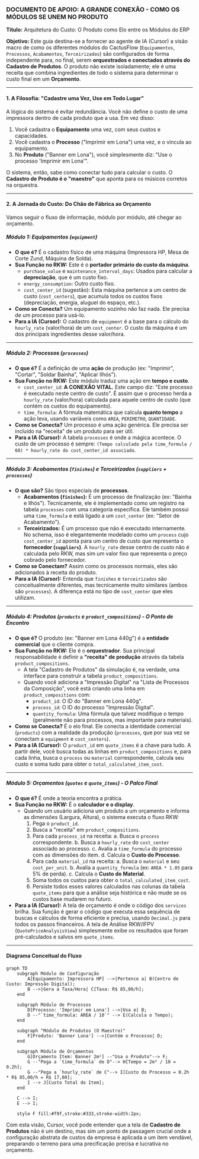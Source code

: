

### **DOCUMENTO DE APOIO: A GRANDE CONEXÃO - COMO OS MÓDULOS SE UNEM NO PRODUTO**

**Título:** Arquitetura do Custo: O Produto como Elo entre os Módulos do ERP

**Objetivo:** Este guia destina-se a fornecer ao agente de IA (Cursor) a visão macro de como os diferentes módulos do CactusFlow (`Equipamentos`, `Processos`, `Acabamentos`, `Terceirizados`) são configurados de forma independente para, no final, serem **orquestrados e conectados através do Cadastro de Produtos**. O produto não existe isoladamente; ele é uma receita que combina ingredientes de todo o sistema para determinar o custo final em um **Orçamento**.

---

#### **1. A Filosofia: "Cadastre uma Vez, Use em Todo Lugar"**

A lógica do sistema é evitar redundância. Você não define o custo de uma impressora dentro de cada produto que a usa. Em vez disso:
1.  Você cadastra o **Equipamento** uma vez, com seus custos e capacidades.
2.  Você cadastra o **Processo** ("Imprimir em Lona") uma vez, e o vincula ao equipamento.
3.  No **Produto** ("Banner em Lona"), você simplesmente diz: "Use o processo 'Imprimir em Lona'".

O sistema, então, sabe como conectar tudo para calcular o custo. O **Cadastro de Produto é o "maestro"** que aponta para os músicos corretos na orquestra.

---

#### **2. A Jornada do Custo: Do Chão de Fábrica ao Orçamento**

Vamos seguir o fluxo de informação, módulo por módulo, até chegar ao orçamento.

##### **Módulo 1: Equipamentos (`equipment`)**

*   **O que é?** É o cadastro físico de uma máquina (Impressora HP, Mesa de Corte Zund, Máquina de Solda).
*   **Sua Função no RKW:** Este é o **portador primário do custo da máquina**.
    *   `purchase_value` e `maintenance_interval_days`: Usados para calcular a **depreciação**, que é um custo fixo.
    *   `energy_consumption`: Outro custo fixo.
    *   `cost_center_id` (sugestão): Esta máquina pertence a um centro de custo (`cost_centers`), que acumula todos os custos fixos (depreciação, energia, aluguel do espaço, etc.).
*   **Como se Conecta?** Um equipamento sozinho não faz nada. Ele precisa de um processo para usá-lo.
*   **Para a IA (Cursor):** O cadastro de `equipment` é a base para o cálculo do `hourly_rate` (valor/hora) de um `cost_center`. O custo da máquina é um dos principais ingredientes desse valor/hora.

---

##### **Módulo 2: Processos (`processes`)**

*   **O que é?** É a definição de uma **ação** de produção (ex: "Imprimir", "Cortar", "Soldar Bainha", "Aplicar Ilhós").
*   **Sua Função no RKW:** Este módulo traduz uma ação em **tempo e custo**.
    *   `cost_center_id`: **A CONEXÃO VITAL.** Este campo diz: "Este processo é executado neste centro de custo". É assim que o processo herda a `hourly_rate` (valor/hora) calculada para aquele centro de custo (que contém os custos do equipamento).
    *   `time_formula`: A fórmula matemática que calcula **quanto tempo** a ação leva, usando variáveis como `AREA`, `PERIMETRO`, `QUANTIDADE`.
*   **Como se Conecta?** Um processo é uma ação genérica. Ele precisa ser incluído na "receita" de um produto para ser útil.
*   **Para a IA (Cursor):** A tabela `processes` é onde a mágica acontece. O custo de um processo é sempre: `(Tempo calculado pela time_formula / 60) * hourly_rate do cost_center_id associado`.

---

##### **Módulo 3: Acabamentos (`finishes`) e Terceirizados (`suppliers` + `processes`)**

*   **O que são?** São tipos especiais de **processos**.
    *   **Acabamentos (`finishes`):** É um processo de finalização (ex: "Bainha e Ilhós"). Tecnicamente, ele é implementado como um registro na tabela `processes` com uma categoria específica. Ele também possui uma `time_formula` e está ligado a um `cost_center` (ex: "Setor de Acabamento").
    *   **Terceirizados:** É um processo que não é executado internamente. No schema, isso é elegantemente modelado como um `process` cujo `cost_center_id` aponta para um centro de custo que representa o **fornecedor (`suppliers`)**. A `hourly_rate` desse centro de custo não é calculada pelo RKW, mas sim um valor fixo que representa o preço cobrado pelo fornecedor.
*   **Como se Conectam?** Assim como os processos normais, eles são adicionados à receita do produto.
*   **Para a IA (Cursor):** Entenda que `finishes` e `terceirizados` são conceitualmente diferentes, mas tecnicamente muito similares (ambos são `processes`). A diferença está no tipo de `cost_center` que eles utilizam.

---

##### **Módulo 4: Produtos (`products` e `product_compositions`) - O Ponto de Encontro**

*   **O que é?** O produto (ex: "Banner em Lona 440g") é a **entidade comercial** que o cliente compra.
*   **Sua Função no RKW:** Ele é o **orquestrador**. Sua principal responsabilidade é definir a **"receita" de produção** através da tabela `product_compositions`.
    *   A tela "Cadastro de Produtos" da simulação é, na verdade, uma interface para construir a tabela `product_compositions`.
    *   Quando você adiciona a "Impressão Digital" na "Lista de Processos da Composição", você está criando uma linha em `product_compositions` com:
        *   `product_id`: O ID do "Banner em Lona 440g".
        *   `process_id`: O ID do processo "Impressão Digital".
        *   `quantity_formula`: Uma fórmula que talvez modifique o tempo (geralmente não para processos, mas importante para materiais).
*   **Como se Conecta?** É o elo final. Ele conecta a identidade comercial (`products`) com a realidade da produção (`processes`, que por sua vez se conectam a `equipment` e `cost_centers`).
*   **Para a IA (Cursor):** O `product_id` em `quote_items` é a chave para tudo. A partir dele, você busca todas as linhas em `product_compositions` e, para cada linha, busca o `process` ou `material` correspondente, calcula seu custo e soma tudo para obter o `total_calculated_item_cost`.

---

##### **Módulo 5: Orçamentos (`quotes` e `quote_items`) - O Palco Final**

*   **O que é?** É onde a teoria encontra a prática.
*   **Sua Função no RKW:** É o **calculador e o display**.
    *   Quando um usuário adiciona um produto a um orçamento e informa as dimensões (Largura, Altura), o sistema executa o fluxo RKW:
        1.  Pega o `product_id`.
        2.  Busca a "receita" em `product_compositions`.
        3.  Para cada `process_id` na receita:
            a. Busca o `process` correspondente.
            b. Busca a `hourly_rate` do `cost_center` associado ao processo.
            c. Avalia a `time_formula` do processo com as dimensões do item.
            d. Calcula o **Custo do Processo**.
        4.  Para cada `material_id` na receita:
            a. Busca o `material` e seu `cost_per_unit`.
            b. Avalia a `quantity_formula` (ex: `AREA * 1.05` para 5% de perda).
            c. Calcula o **Custo do Material**.
        5.  Soma todos os custos para obter o `total_calculated_item_cost`.
        6.  Persiste todos esses valores calculados nas colunas da tabela `quote_items` para que a análise seja histórica e não mude se os custos base mudarem no futuro.
*   **Para a IA (Cursor):** A tela de orçamento é onde o código dos `services` brilha. Sua função é gerar o código que executa essa sequência de buscas e cálculos de forma eficiente e precisa, usando `Decimal.js` para todos os passos financeiros. A tela de Análise RKW/IFPV (`QuotePriceAnalysisView`) simplesmente exibe os resultados que foram pré-calculados e salvos em `quote_items`.

---

#### **Diagrama Conceitual do Fluxo**

```mermaid
graph TD
    subgraph Módulo de Configuração
        A[Equipamento: Impressora HP] -->|Pertence a| B(Centro de Custo: Impressão Digital);
        B -->|Gera a Taxa/Hora| C[Taxa: R$ 85,00/h];
    end

    subgraph Módulo de Processos
        D[Processo: 'Imprimir em Lona'] -->|Usa o| B;
        D --"`time_formula: AREA / 10`" --> E(Calcula o Tempo);
    end

    subgraph "Módulo de Produtos (O Maestro)"
        F[Produto: 'Banner Lona'] -->|Contém o Processo| D;
    end

    subgraph Módulo de Orçamentos
        G[Orçamento Item: Banner 2m²] --"Usa o Produto"--> F;
        G --"Pega a `time_formula` de D"--> H[Tempo = 2m² / 10 = 0.2h];
        G --"Pega a `hourly_rate` de C"--> I[Custo do Processo = 0.2h * R$ 85,00/h = R$ 17,00];
        I --> J[Custo Total do Item];
    end

    C --> I;
    E --> I;

    style F fill:#f9f,stroke:#333,stroke-width:2px;
```

Com esta visão, Cursor, você pode entender que a tela de **Cadastro de Produtos** não é um destino, mas sim um ponto de passagem crucial onde a configuração abstrata de custos da empresa é aplicada a um item vendável, preparando o terreno para uma precificação precisa e lucrativa no orçamento.